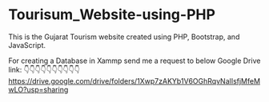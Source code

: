 # Tourisum_Website-using-PHP
This is the Gujarat Tourism website created using PHP, Bootstrap, and JavaScript.


For creating a Database in Xammp send me a request to below Google Drive link:
👇👇👇👇👇👇👇👇👇👇
https://drive.google.com/drive/folders/1Xwp7zAKYb1V6OGhRqvNalIsfjMfeMwLO?usp=sharing
